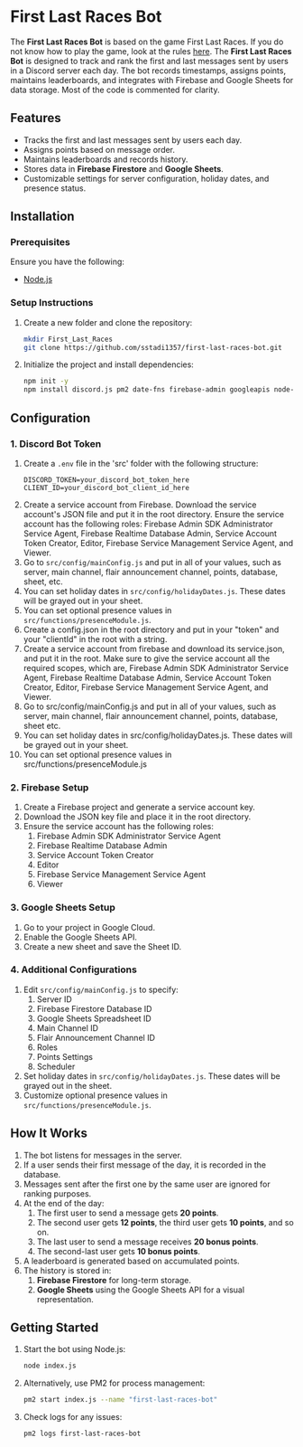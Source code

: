 # First Last Races Bot

The **First Last Races Bot** is based on the game First Last Races. If you do not know how to play the game, look at the rules [here](https://docs.google.com/document/d/1hvLfb2FHRatZ4jjcHOTxkN4P5Ten2Qv7lt4jRBHvk2Q/edit?tab=t.0). The **First Last Races Bot** is designed to track and rank the first and last messages sent by users in a Discord server each day. The bot records timestamps, assigns points, maintains leaderboards, and integrates with Firebase and Google Sheets for data storage. Most of the code is commented for clarity.

## Features

- Tracks the first and last messages sent by users each day.
- Assigns points based on message order.
- Maintains leaderboards and records history.
- Stores data in **Firebase Firestore** and **Google Sheets**.
- Customizable settings for server configuration, holiday dates, and presence status.


## Installation

### Prerequisites

Ensure you have the following:

- [Node.js](https://nodejs.org/)

### Setup Instructions

1. Create a new folder and clone the repository:
   ```bash
   mkdir First_Last_Races
   git clone https://github.com/sstadi1357/first-last-races-bot.git
   ```
2. Initialize the project and install dependencies:
   ```bash
   npm init -y
   npm install discord.js pm2 date-fns firebase-admin googleapis node-cron
   ```


## Configuration

### 1. **Discord Bot Token**

1. Create a `.env` file in the 'src' folder with the following structure:
    ```
    DISCORD_TOKEN=your_discord_bot_token_here
    CLIENT_ID=your_discord_bot_client_id_here
    ```
2. Create a service account from Firebase. Download the service account's JSON file and put it in the root directory. Ensure the service account has the following roles: Firebase Admin SDK Administrator Service Agent, Firebase Realtime Database Admin, Service Account Token Creator, Editor, Firebase Service Management Service Agent, and Viewer.
3. Go to `src/config/mainConfig.js` and put in all of your values, such as server, main channel, flair announcement channel, points, database, sheet, etc.
4. You can set holiday dates in `src/config/holidayDates.js`. These dates will be grayed out in your sheet.
5. You can set optional presence values in `src/functions/presenceModule.js`.
1. Create a config.json in the root directory and put in your "token" and your "clientId" in the root with a string.
2. Create a service account from firebase and download its service.json, and put it in the root. Make sure to give the service account all the required scopes, which are, Firebase Admin SDK Administrator Service Agent, Firebase Realtime Database Admin, Service Account Token Creator, Editor, Firebase Service Management Service Agent, and Viewer.
3. Go to src/config/mainConfig.js and put in all of your values, such as server, main channel, flair announcement channel, points, database, sheet etc.
4. You can set holiday dates in src/config/holidayDates.js. These dates will be grayed out in your sheet.
5. You can set optional presence values in src/functions/presenceModule.js

### 2. **Firebase Setup**

1. Create a Firebase project and generate a service account key.
2. Download the JSON key file and place it in the root directory.
3. Ensure the service account has the following roles:
   1. Firebase Admin SDK Administrator Service Agent
   2. Firebase Realtime Database Admin
   3. Service Account Token Creator
   4. Editor
   5. Firebase Service Management Service Agent
   6. Viewer

### 3. **Google Sheets Setup**

1. Go to your project in Google Cloud.
2. Enable the Google Sheets API.
3. Create a new sheet and save the Sheet ID.

### 4. **Additional Configurations**

1. Edit `src/config/mainConfig.js` to specify:
   1. Server ID
   2. Firebase Firestore Database ID
   3. Google Sheets Spreadsheet ID
   4. Main Channel ID
   5. Flair Announcement Channel ID
   6. Roles
   7. Points Settings
   8. Scheduler
2. Set holiday dates in `src/config/holidayDates.js`. These dates will be grayed out in the sheet.
3. Customize optional presence values in `src/functions/presenceModule.js`.


## How It Works

1. The bot listens for messages in the server.
2. If a user sends their first message of the day, it is recorded in the database.
3. Messages sent after the first one by the same user are ignored for ranking purposes.
4. At the end of the day:
   1. The first user to send a message gets **20 points**.
   2. The second user gets **12 points**, the third user gets **10 points**, and so on.
   3. The last user to send a message receives **20 bonus points**.
   4. The second-last user gets **10 bonus points**.
5. A leaderboard is generated based on accumulated points.
6. The history is stored in:
   1. **Firebase Firestore** for long-term storage.
   2. **Google Sheets** using the Google Sheets API for a visual representation.


## Getting Started

1. Start the bot using Node.js:
   ```bash
   node index.js
   ```
2. Alternatively, use PM2 for process management:
   ```bash
   pm2 start index.js --name "first-last-races-bot"
   ```
3. Check logs for any issues:
   ```bash
   pm2 logs first-last-races-bot
   ```
